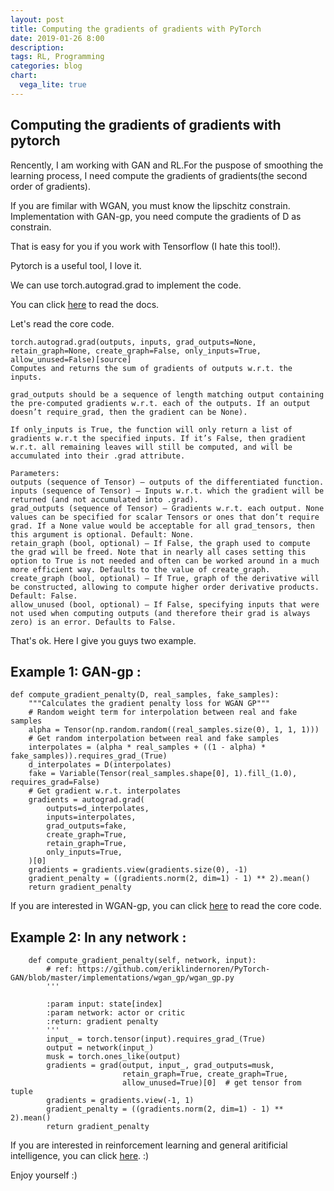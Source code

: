 ```yaml
---
layout: post
title: Computing the gradients of gradients with PyTorch
date: 2019-01-26 8:00
description:
tags: RL, Programming
categories: blog
chart:
  vega_lite: true
---
```


## Computing the gradients of gradients with pytorch

Rencently, I am working with GAN and RL.For the puspose of smoothing the learning process, I need compute the gradients of gradients(the second order of gradients).

If you are fimilar with WGAN, you must know the lipschitz constrain. Implementation with GAN-gp, you need compute the gradients of D as constrain.

That is easy for you if you work with Tensorflow (I hate this tool!).

Pytorch is a useful tool, I love it.

We can use torch.autograd.grad to implement the code.

You can click [here](https://pytorch.org/docs/0.4.1/autograd.html#) to read the docs.

Let's read the core code.

```
torch.autograd.grad(outputs, inputs, grad_outputs=None, retain_graph=None, create_graph=False, only_inputs=True, allow_unused=False)[source]
Computes and returns the sum of gradients of outputs w.r.t. the inputs.

grad_outputs should be a sequence of length matching output containing the pre-computed gradients w.r.t. each of the outputs. If an output doesn’t require_grad, then the gradient can be None).

If only_inputs is True, the function will only return a list of gradients w.r.t the specified inputs. If it’s False, then gradient w.r.t. all remaining leaves will still be computed, and will be accumulated into their .grad attribute.

Parameters:	
outputs (sequence of Tensor) – outputs of the differentiated function.
inputs (sequence of Tensor) – Inputs w.r.t. which the gradient will be returned (and not accumulated into .grad).
grad_outputs (sequence of Tensor) – Gradients w.r.t. each output. None values can be specified for scalar Tensors or ones that don’t require grad. If a None value would be acceptable for all grad_tensors, then this argument is optional. Default: None.
retain_graph (bool, optional) – If False, the graph used to compute the grad will be freed. Note that in nearly all cases setting this option to True is not needed and often can be worked around in a much more efficient way. Defaults to the value of create_graph.
create_graph (bool, optional) – If True, graph of the derivative will be constructed, allowing to compute higher order derivative products. Default: False.
allow_unused (bool, optional) – If False, specifying inputs that were not used when computing outputs (and therefore their grad is always zero) is an error. Defaults to False.
```

That's ok. Here I give you guys two example.

## Example 1: GAN-gp :
```
def compute_gradient_penalty(D, real_samples, fake_samples):
    """Calculates the gradient penalty loss for WGAN GP"""
    # Random weight term for interpolation between real and fake samples
    alpha = Tensor(np.random.random((real_samples.size(0), 1, 1, 1)))
    # Get random interpolation between real and fake samples
    interpolates = (alpha * real_samples + ((1 - alpha) * fake_samples)).requires_grad_(True)
    d_interpolates = D(interpolates)
    fake = Variable(Tensor(real_samples.shape[0], 1).fill_(1.0), requires_grad=False)
    # Get gradient w.r.t. interpolates
    gradients = autograd.grad(
        outputs=d_interpolates,
        inputs=interpolates,
        grad_outputs=fake,
        create_graph=True,
        retain_graph=True,
        only_inputs=True,
    )[0]
    gradients = gradients.view(gradients.size(0), -1)
    gradient_penalty = ((gradients.norm(2, dim=1) - 1) ** 2).mean()
    return gradient_penalty
```

If you are interested in WGAN-gp, you can click [here](https://github.com/sweetice/GAN-course-note/blob/master/GAN-code/wgan-gp.py) to read the core code. 


## Example 2: In any network :
```
    def compute_gradient_penalty(self, network, input):
        # ref: https://github.com/eriklindernoren/PyTorch-GAN/blob/master/implementations/wgan_gp/wgan_gp.py
        '''

        :param input: state[index]
        :param network: actor or critic
        :return: gradient penalty
        '''
        input_ = torch.tensor(input).requires_grad_(True)
        output = network(input_)
        musk = torch.ones_like(output)
        gradients = grad(output, input_, grad_outputs=musk,
                         retain_graph=True, create_graph=True,
                         allow_unused=True)[0]  # get tensor from tuple
        gradients = gradients.view(-1, 1)
        gradient_penalty = ((gradients.norm(2, dim=1) - 1) ** 2).mean()
        return gradient_penalty
```

If you are interested in reinforcement learning and general aritificial intelligence, you can click [here](https://github.com/sweetice/Deep-reinforcement-learning-with-pytorch). :)


Enjoy yourself :)
